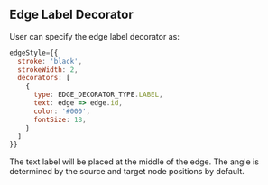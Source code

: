 ## Edge Label Decorator

User can specify the edge label decorator as:
```js
edgeStyle={{
  stroke: 'black',
  strokeWidth: 2,
  decorators: [
    {
      type: EDGE_DECORATOR_TYPE.LABEL,
      text: edge => edge.id,
      color: '#000',
      fontSize: 18,
    }
  ]
}}
```

The text label will be placed at the middle of the edge.
The angle is determined by the source and target node positions by default.

